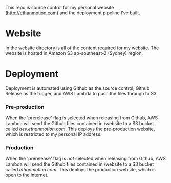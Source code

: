 This repo is source control for my personal website (http://ethanmotion.com) and the deployment pipeline I've built.

# Website
In the website directory is all of the content required for my website.
The website is hosted in Amazon S3 ap-southeast-2 (Sydney) region.

# Deployment
Deployment is automated using Github as the source control, Github Release as the trigger, and AWS Lambda to push the files through to S3.

### Pre-production
When the 'prerelease' flag is selected when releasing from Github, AWS Lambda will send the Github files contained in /website to a S3 bucket called 
*dev.ethanmotion.com*. This deploys the pre-production website, which is restricted to my personal IP address.

### Production
When the 'prerelease' flag is _not_ selected when releasing from Github, AWS Lambda will send the Github files contained in /website to a S3 bucket called 
*ethanmotion.com*. This deploys the production website, which is open to the internet.
